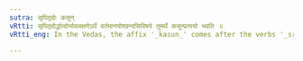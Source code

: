 ```yaml
---
sutra: सृपितृदोः कसुन्
vRtti: सृपितृदोर्द्धात्वोर्भावलक्षणेऽर्थे वर्तमानयोश्छन्दसिविषये तुमर्थे कसुन्प्रत्ययो भवति ॥
vRtti_eng: In the Vedas, the affix '_kasun_' comes after the verbs '_srip_' (to creep) and '_trid_' (to injure), in the sense of Infinitives indicating name of action.

---
```

